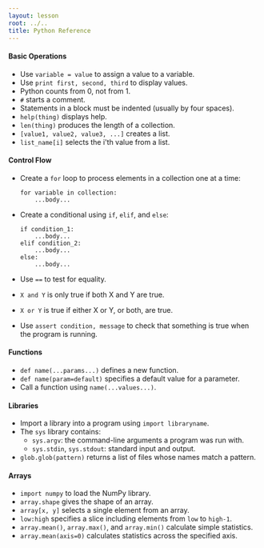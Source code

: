 ```yaml
---
layout: lesson
root: ../..
title: Python Reference
---
```


#### Basic Operations

*   Use `variable = value` to assign a value to a variable.
*   Use `print first, second, third` to display values.
*   Python counts from 0, not from 1.
*   `#` starts a comment.
*   Statements in a block must be indented (usually by four spaces).
*   `help(thing)` displays help.
*   `len(thing)` produces the length of a collection.
*   `[value1, value2, value3, ...]` creates a list.
*   `list_name[i]` selects the i'th value from a list.

#### Control Flow

*   Create a `for` loop to process elements in a collection one at a time:

        for variable in collection:
            ...body...

*   Create a conditional using `if`, `elif`, and `else`:

        if condition_1:
            ...body...
        elif condition_2:
            ...body...
        else:
            ...body...

*   Use `==` to test for equality.
*   `X and Y` is only true if both X and Y are true.
*   `X or Y` is true if either X or Y, or both, are true.
*   Use `assert condition, message` to check that something is true when the program is running.

#### Functions

*   `def name(...params...)` defines a new function.
*   `def name(param=default)` specifies a default value for a parameter.
*   Call a function using `name(...values...)`.

#### Libraries

*   Import a library into a program using `import libraryname`.
*   The `sys` library contains:
    *   `sys.argv`: the command-line arguments a program was run with.
    *   `sys.stdin`, `sys.stdout`: standard input and output.
*   `glob.glob(pattern)` returns a list of files whose names match a pattern.

#### Arrays

*   `import numpy` to load the NumPy library.
*   `array.shape` gives the shape of an array.
*   `array[x, y]` selects a single element from an array.
*   `low:high` specifies a slice including elements from `low` to `high-1`.
*   `array.mean()`, `array.max()`, and `array.min()` calculate simple statistics.
*   `array.mean(axis=0)` calculates statistics across the specified axis.
